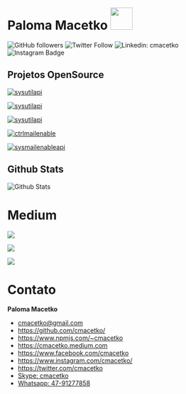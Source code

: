 # Paloma Macetko <img src="https://media.giphy.com/media/mGcNjsfWAjY5AEZNw6/giphy.gif" width="50">

![GitHub followers](https://img.shields.io/github/followers/cmacetko?style=social) ![Twitter Follow](https://img.shields.io/twitter/follow/cmacetko?style=social) ![Linkedin: cmacetko](https://img.shields.io/badge/-cmacetko-blue?style=flat-square&logo=Linkedin&logoColor=white&link=https://www.linkedin.com/in/cmacetko/) ![Instagram Badge](https://img.shields.io/badge/-cmacetko-blue?style=social&logo=Instagram&link=https://www.instagram.com/cmacetko/)

## Projetos OpenSource

[![sysutilapi](https://github-readme-stats.vercel.app/api/pin/?username=cmacetko&repo=SysUtilAPI)](https://github.com/cmacetko/SysUtilAPI) 

[![sysutilapi](https://github-readme-stats.vercel.app/api/pin/?username=cmacetko&repo=CtrlFileZillaServer)](https://github.com/cmacetko/CtrlFileZillaServer)

[![sysutilapi](https://github-readme-stats.vercel.app/api/pin/?username=cmacetko&repo=SysFileZillaServerAPI)](https://github.com/cmacetko/SysFileZillaServerAPI)

[![ctrlmailenable](https://github-readme-stats.vercel.app/api/pin/?username=cmacetko&repo=CtrlMailEnable)](https://github.com/cmacetko/CtrlMailEnable)

[![sysmailenableapi](https://github-readme-stats.vercel.app/api/pin/?username=cmacetko&repo=SysMailEnableAPI)](https://github.com/cmacetko/SysMailEnableAPI)

## Github Stats

![Github Stats](https://bad-apple-github-readme.vercel.app/api?show_bg=1&username=cmacetko)

# Medium

[![](https://github-readme-medium-recent-article.vercel.app/medium/@cmacetko/0)](https://github-readme-medium-recent-article.vercel.app/medium/@cmacetko/0)

[![](https://github-readme-medium-recent-article.vercel.app/medium/@cmacetko/1)](https://github-readme-medium-recent-article.vercel.app/medium/@cmacetko/1)

[![](https://github-readme-medium-recent-article.vercel.app/medium/@cmacetko/2)](https://github-readme-medium-recent-article.vercel.app/medium/@cmacetko/2)

# Contato

**Paloma Macetko**
- cmacetko@gmail.com
- https://github.com/cmacetko/
- https://www.npmjs.com/~cmacetko
- https://cmacetko.medium.com
- https://www.facebook.com/cmacetko
- https://www.instagram.com/cmacetko/
- https://twitter.com/cmacetko
- [Skype: cmacetko](skype:cmacetko "cmacetko")
- [Whatsapp: 47-91277858](https://wa.me/554791277858 "Whatsapp: 47-91277858")
